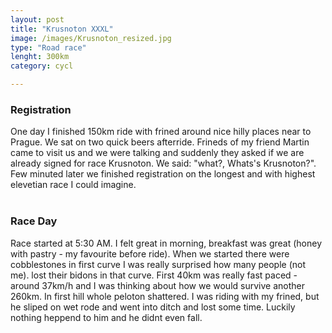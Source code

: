 ```yaml
---
layout: post
title: "Krusnoton XXXL"
image: /images/Krusnoton_resized.jpg
type: "Road race"
lenght: 300km
category: cycl

---
```

<h3>Registration </h3>
One day I finished 150km ride with frined around nice hilly places near to Prague. We sat on two quick beers afterride. Frineds of my friend Martin came to visit us and we were talking and suddenly they asked if we are already signed for race Krusnoton. We said: "what?, Whats's Krusnoton?". Few minuted later we finished registration on the longest and with highest elevetian race I could imagine. 
<br><br>

<h3> Race Day</h3>
Race started at 5:30 AM. I felt great in morning, breakfast was great (honey with pastry - my favourite before ride). When we started there were cobblestones in first curve I was really surprised how many people (not me).  lost their bidons in that curve. First 40km was really fast paced - around 37km/h and I was thinking about how we would survive another 260km. In first hill whole peloton shattered. I was riding with my frined, but he sliped on wet rode and went into ditch and lost some time. Luckily nothing heppend to him and he didnt even fall. 